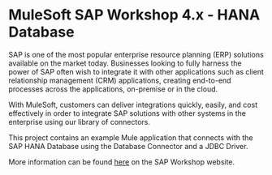 # MuleSoft SAP Workshop 4.x - HANA Database

SAP is one of the most popular enterprise resource planning (ERP) solutions available on the market today. Businesses looking to fully harness the power of SAP often wish to integrate it with other applications such as client relationship management (CRM) applications, creating end-to-end processes across the applications, on-premise or in the cloud.

With MuleSoft, customers can deliver integrations quickly, easily, and cost effectively in order to integrate SAP solutions with other systems in the enterprise using our library of connectors.

This project contains an example Mule application that connects with the SAP HANA Database using the Database Connector and a JDBC Driver.

More information can be found [here](https://sites.google.com/mulesoft.com/sap-connectivity/home) on the SAP Workshop website.
